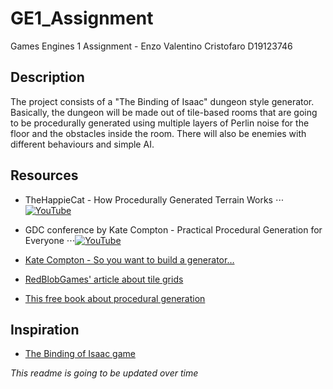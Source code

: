 # GE1_Assignment
Games Engines 1 Assignment - Enzo Valentino Cristofaro D19123746

## Description
The project consists of a "The Binding of Isaac" dungeon style generator. Basically, the dungeon will be made out of tile-based rooms that are going to be procedurally generated using multiple layers of Perlin noise for the floor and the obstacles inside the room.
There will also be enemies with different behaviours and simple AI.

## Resources
* TheHappieCat -  How Procedurally Generated Terrain Works
⋅⋅⋅[![YouTube](http://img.youtube.com/vi/JdYkcrW8FBg/0.jpg)](https://www.youtube.com/watch?v=JdYkcrW8FBg)

* GDC conference by Kate Compton - Practical Procedural Generation for Everyone
⋅⋅⋅[![YouTube](http://img.youtube.com/vi/WumyfLEa6bU/0.jpg)](https://www.youtube.com/watch?v=WumyfLEa6bU)

* [Kate Compton - So you want to build a generator…](https://galaxykate0.tumblr.com/post/139774965871/so-you-want-to-build-a-generator)

* [RedBlobGames' article about tile grids](https://www.redblobgames.com/grids/edges/)

* [This free book about procedural generation](https://www.docdroid.net/zReQS98/output.pdf)

## Inspiration
* [The Binding of Isaac game](https://store.steampowered.com/app/250900/The_Binding_of_Isaac_Rebirth/)

_This readme is going to be updated over time_
